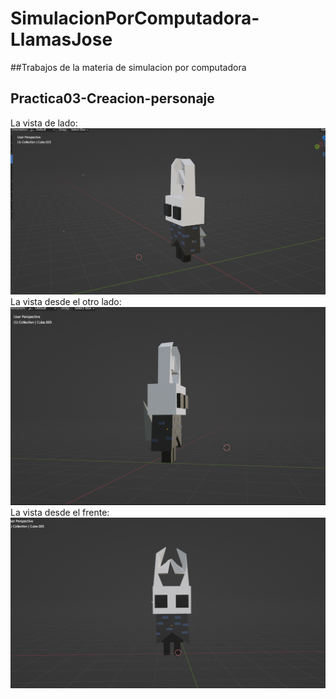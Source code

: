 # SimulacionPorComputadora-LlamasJose
##Trabajos de la materia de simulacion por computadora
## **Practica03-Creacion-personaje**
La vista de lado:
![La vista de lado](Practica03-Personaje/caballerito1.png)
La vista desde el otro lado:
![La vista desde el otro lado](Practica03-Personaje/caballerito2.png)
La vista desde el frente:
![La vista desde el frente](Practica03-Personaje/caballerito3.png)
